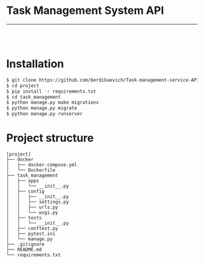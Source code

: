 # Task Management System API
<hr>
<br>
<br>

# Installation

```bash
$ git clone https://github.com/berdibaevich/Task-management-service-API.git
$ cd project
$ pip install -r requirements.txt
$ cd task_management
$ python manage.py make migrations
$ python manage.py migrate
$ python manage.py runserver
```


# Project structure                                                     

```
[project]
├── docker
│   ├── docker-compose.yml
│   └── Dockerfile
├── task_management
│   ├── apps
│   │   └── __init__.py
│   ├── config
│   │   ├── __init__.py
│   │   ├── settings.py
│   │   ├── urls.py
│   │   └── wsgi.py
│   ├── tests
│   │   └── __init__.py
│   ├── conftest.py
│   ├── pytest.ini
│   └── manage.py
├── .gitignore
├── README.md
└── requirements.txt